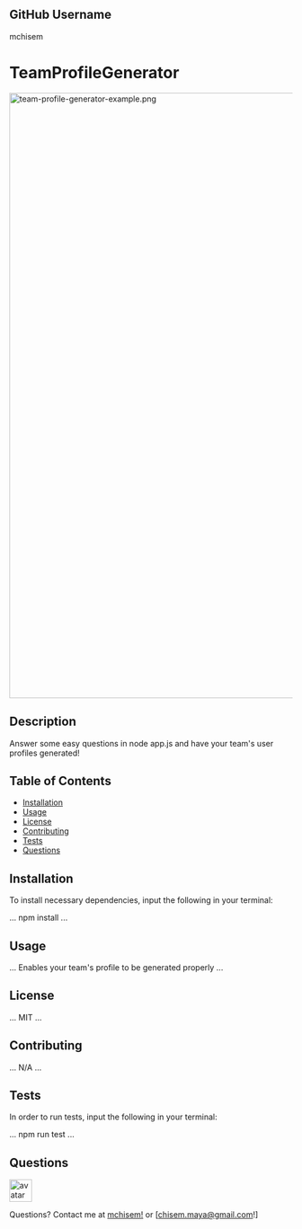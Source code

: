 ## GitHub Username
mchisem

# TeamProfileGenerator
<img width="1078" alt="team-profile-generator-example.png" src="Team-Profile-Generator/image/teamProfileExample.png">

## Description

Answer some easy questions in node app.js and have your team's user profiles generated!

## Table of Contents

* [Installation](#installation)
* [Usage](#usage)
* [License](#license)
* [Contributing](#contributing)
* [Tests](#tests)
* [Questions](#questions)

## Installation

To install necessary dependencies, input the following in your terminal:

...
npm install
...

## Usage

...
Enables your team's profile to be generated properly
...

## License

...
MIT
...

## Contributing

...
N/A
...

## Tests

In order to run tests, input the following in your terminal:

...
npm run test
...

## Questions

<img src="https://avatars0.githubusercontent.com/u/58449282?v=4&v=4"
alt="avatar" style= "width: 40px"/>

Questions? Contact me at [mchisem!](http://github.com/mchisem) or [chisem.maya@gmail.com!]
